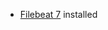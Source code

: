 * [Filebeat 7](https://www.elastic.co/guide/en/beats/filebeat/current/filebeat-installation-configuration.html#installation) installed